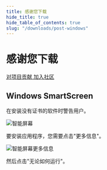 ```yaml
---
title: 感谢您下载
hide_title: true
hide_table_of_contents: true
slug: "/downloads/post-windows"
---
```


<div className="text-center margin-top--xl">

# 感谢您下载

<div className="row margin-bottom--lg padding--sm flex-center">
<a className="button button--outline button--warning button--lg margin--sm" href="/contributing">
  对项目贡献
</a>
<a className="button button--outline button--info button--lg margin--sm" href="https://linwood.dev/matrix">
  加入社区
</a>

</div>

## Windows SmartScreen


在安装没有证书的软件时警告用户。

![智能屏幕](/img/smart-screen.png)

要安装应用程序，您需要点击"更多信息"。

![智能屏幕更多信息](/img/智能屏幕-more-info.png)

然后点击"无论如何运行"。

</div>
